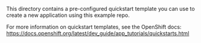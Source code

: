 This directory contains a pre-configured quickstart template you can use to create a new application using this example repo.

For more information on quickstart templates, see the OpenShift docs: https://docs.openshift.org/latest/dev_guide/app_tutorials/quickstarts.html